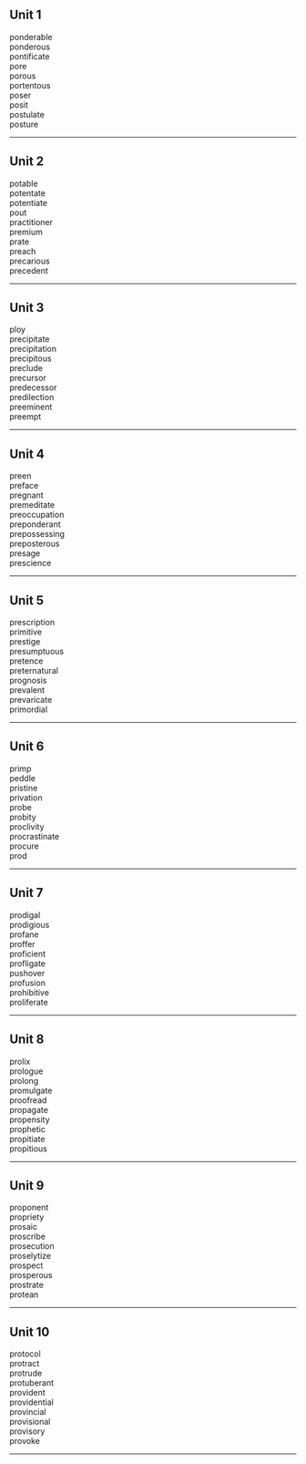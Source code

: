 ## Unit 1

ponderable    
ponderous    
pontificate  
pore  
porous  
portentous  
poser  
posit  
postulate  
posture  

-----

## Unit 2

potable  
potentate  
potentiate  
pout  
practitioner  
premium  
prate  
preach  
precarious  
precedent  

-----

## Unit 3

ploy  
precipitate  
precipitation  
precipitous  
preclude  
precursor  
predecessor  
predilection  
preeminent  
preempt  

-----

## Unit 4

preen  
preface  
pregnant  
premeditate  
preoccupation  
preponderant  
prepossessing  
preposterous  
presage  
prescience  

-----

## Unit 5

prescription  
primitive  
prestige  
presumptuous  
pretence  
preternatural  
prognosis  
prevalent  
prevaricate  
primordial  

-----

## Unit 6

primp  
peddle  
pristine  
privation  
probe  
probity  
proclivity  
procrastinate  
procure  
prod  

-----

## Unit 7

prodigal  
prodigious  
profane  
proffer  
proficient  
profligate  
pushover  
profusion  
prohibitive  
proliferate  

-----

## Unit 8

prolix  
prologue  
prolong  
promulgate  
proofread  
propagate  
propensity  
prophetic  
propitiate  
propitious  

-----

## Unit 9

proponent  
propriety  
prosaic  
proscribe  
prosecution  
proselytize  
prospect  
prosperous  
prostrate  
protean  

-----

## Unit 10

protocol  
protract  
protrude   
protuberant  
provident  
providential  
provincial  
provisional  
provisory  
provoke  

-----
